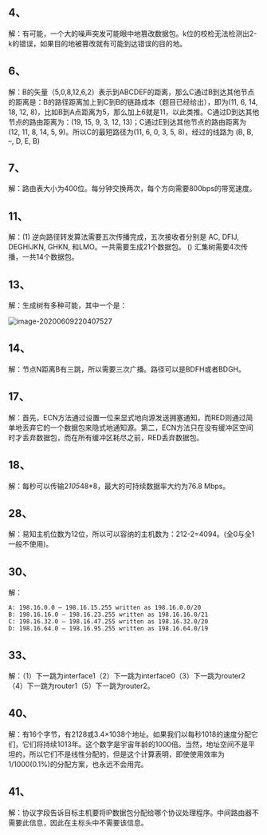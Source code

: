 

## 4、

解：有可能，一个大的噪声突发可能眼中地篡改数据包。k位的校检无法检测出2-k的错误，如果目的地被篡改就有可能到达错误的目的地。



## 6、

解：B的矢量（5,0,8,12,6,2）表示到ABCDEF的距离，那么C通过B到达其他节点的距离是：B的路径距离加上到C到B的链路成本（题目已经给出），即为(11, 6, 14, 18, 12, 8)，比如B到A点距离为5，那么加上6就是11，以此类推。C通过D到达其他节点的路由距离为：(19, 15, 9, 3, 12, 13)；C通过E到达其他节点的路由距离为 (12, 11, 8, 14, 5, 9)。所以C的最短路径为(11, 6, 0, 3, 5, 8)，经过的线路为 (B, B, –, D, E, B)



## 7、

解：路由表大小为400位。每分钟交换两次，每个方向需要800bps的带宽速度。



## 11、

解：(1) 逆向路径转发算法需要五次传播完成，五次接收者分别是 AC, DFIJ, DEGHIJKN, GHKN, 和LMO。一共需要生成21个数据包。 () 汇集树需要4次传播，一共14个数据包。



## 13、

解：生成树有多种可能，其中一个是：

![image-20200609220407527](C:/Users/Administrator/AppData/Roaming/Typora/typora-user-images/image-20200609220407527.png)



## 14、

解：节点N距离B有三跳，所以需要三次广播。路径可以是BDFH或者BDGH。



## 17、

解：首先，ECN方法通过设置一位来显式地向源发送拥塞通知，而RED则通过简单地丢弃它的一个数据包来隐式地通知源。第二，ECN方法只在没有缓冲区空间时才丢弃数据包，而在所有缓冲区耗尽之前，RED丢弃数据包。

## 18、

解：每秒可以传输2*105*48*8，最大的可持续数据率大约为76.8 Mbps。



## 28、

解：易知主机位数为12位，所以可以容纳的主机数为：212-2=4094。(全0与全1一般不使用)。



## 30、

解：

```
A: 198.16.0.0 – 198.16.15.255 written as 198.16.0.0/20
B: 198.16.16.0 – 198.16.23.255 written as 198.16.16.0/21
C: 198.16.32.0 – 198.16.47.255 written as 198.16.32.0/20
D: 198.16.64.0 – 198.16.95.255 written as 198.16.64.0/19
```





## 33、

解：（1）下一跳为interface1（2）下一跳为interface0（3）下一跳为router2（4）下一跳为router1（5）下一跳为router2。



## 40、

解：有16个字节，有2128或3.4×1038个地址。如果我们以每秒1018的速度分配它们，它们将持续1013年。这个数字是宇宙年龄的1000倍。当然，地址空间不是平坦的，所以它们不是线性分配的，但是这个计算表明，即使使用效率为1/1000(0.1%)的分配方案，也永远不会用完。



## 41、

解：协议字段告诉目标主机要将IP数据包分配给哪个协议处理程序。中间路由器不需要此信息，因此在主标头中不需要该信息。



